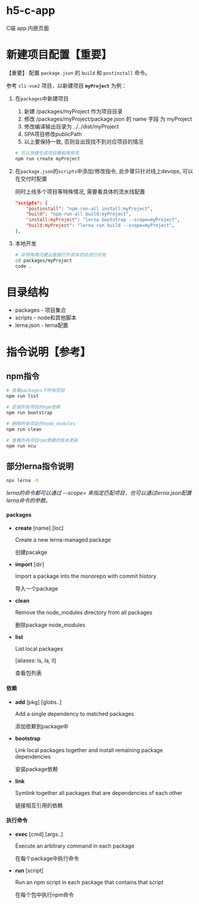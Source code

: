 # h5-c-app

C端 app 内嵌页面


# 新建项目配置【重要】

【重要】 配置 `package.json` 的 `build` 和 `postinstall` 命令。

参考 `cli-vue2` 项目，以新建项目 **`myProject`** 为例：

1. 在`packages`中新建项目

   1. 新建 /packages/myProject 作为项目目录
   2. 修改 /packages/myProject/package.json 的 name 字段 为 myProject
   3. 修改编译输出目录为 ../../dist/myProject
   4. SPA项目修改publicPath
   5. 以上要保持一致, 否则会出现找不到对应项目的情况

   ```sh
   # 可以快捷生成项目模板再修改
   npm run create myProject
   ```

   

2. 在`package.json`的`scripts`中添加/修改指令, 此步骤只针对线上devops, 可以在交付时配置

   同时上线多个项目等特殊情况, 需要看具体的流水线配置

   ```json
   "scripts": {
       "postinstall": "npm-run-all install:myProject",
       "build": "npm-run-all build:myProject",
       "install:myProject": "lerna bootstrap --scope=myProject",
       "build:myProject": "lerna run build --scope=myProject",
   },
   ```

3. 本地开发

   ```sh
   # 非特殊情况建议直接打开具体项目进行开发
   cd packages/myProject
   code .
   ```

   

# 目录结构

- packages - 项目集合
- scripts - node和其他脚本
- lerna.json - lerna配置



# 指令说明【参考】

## npm指令

```sh
# 查看packages下所有项目
npm run list

# 安装所有项目的npm依赖
npm run bootstrap

# 删除所有项目的node_modules
npm run clean

# 查看所有项目npm依赖的版本更新
npm run ncu
```

## 部分lerna指令说明



```sh
npx lerna -h
```

*lerna的命令都可以通过 --scope= 来指定匹配项目，也可以通过lerna.json配置lerna命令的参数。*

#### packages

- **create**  [name]  [loc]

  Create a new lerna-managed package

  创建pacakge

- **import** [dir]

  Import a package into the monorepo with commit history

  导入一个package

- **clean**

  Remove the node_modules directory from all packages

  删除package node_modules

- **list**

  List local packages

  [aliases: ls, la, ll]

  查看包列表

#### 依赖

- **add** [pkg] [globs..]

  Add a single dependency to matched packages

  添加依赖到package中

- **bootstrap**

  Link local packages together and install remaining package dependencies

  安装package依赖

- **link**

  Symlink together all packages that are dependencies of each other

  链接相互引用的依赖

#### 执行命令

- **exec** [cmd] [args..]

  Execute an arbitrary command in each package

  在每个package中执行命令

- **run** [script]

  Run an npm script in each package that contains that script

  在每个包中执行npm命令
